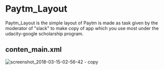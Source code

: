 # Paytm_Layout

Paytm_Layout is the simple layout of Paytm is made as task given by the moderator of "slack" to make copy of app which you use most under the udacity-google scholarship program.

## conten_main.xml


![screenshot_2018-03-15-02-56-42 - copy](https://user-images.githubusercontent.com/25812257/37432351-169976ec-27fe-11e8-9aff-d72f6282b289.png)
